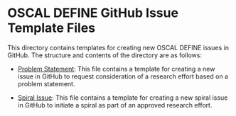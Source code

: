 # OSCAL DEFINE GitHub Issue Template Files

This directory contains templates for creating new OSCAL DEFINE issues in GitHub. The structure and contents of the directory are as follows:

- [Problem Statement](problem_statement.yaml): This file contains a template for creating a new issue in GitHub to request consideration of a research effort based on a problem statement.

- [Spiral Issue](initiate_spiral.yml): This file contains a template for creating a new spiral issue in GitHub to initiate a spiral as part of an approved research effort.
